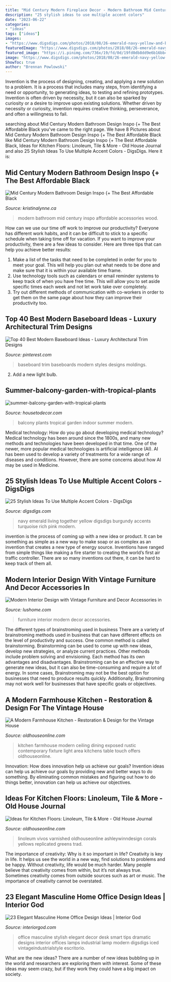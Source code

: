 ```yaml
---
title: "Mid Century Modern Fireplace Decor - Modern Bathroom Mid Century Inspo Affordable Accessories Wood"
description: "25 stylish ideas to use multiple accent colors"
date: "2023-06-22"
categories:
- "ideas"
tags: ["ideas"]
images:
- "https://www.digsdigs.com/photos/2018/08/26-emerald-navy-yellow-and-blue-touches-look-harmonious-and-very-interesting-together.jpg"
featuredImage: "https://www.digsdigs.com/photos/2018/08/26-emerald-navy-yellow-and-blue-touches-look-harmonious-and-very-interesting-together.jpg"
featured_image: "https://i.pinimg.com/736x/19/fd/0d/19fd0db8dd9e6b16bb4be4dcd567661c.jpg"
image: "https://www.digsdigs.com/photos/2018/08/26-emerald-navy-yellow-and-blue-touches-look-harmonious-and-very-interesting-together.jpg"
ShowToc: true
author: "Brennan Powlowski"
---
```



Invention is the process of designing, creating, and applying a new solution to a problem. It is a process that includes many steps, from identifying a need or opportunity, to generating ideas, to testing and refining prototypes. Invention is often driven by necessity, but it can also be sparked by curiosity or a desire to improve upon existing solutions. Whether driven by necessity or curiosity, invention requires creative thinking, perseverance, and often a willingness to fail.

	

		
searching about Mid Century Modern Bathroom Design Inspo {+ The Best Affordable Black you've came to the right page. We have 8 Pictures about Mid Century Modern Bathroom Design Inspo {+ The Best Affordable Black like Mid Century Modern Bathroom Design Inspo {+ The Best Affordable Black, Ideas for Kitchen Floors: Linoleum, Tile &amp; More - Old House Journal and also 25 Stylish Ideas To Use Multiple Accent Colors - DigsDigs. Here it is:
		
    
## Mid Century Modern Bathroom Design Inspo {+ The Best Affordable Black

<img loading=lazy src="http://www.kristinalynne.ca/wp-content/uploads/2018/01/Mid-Century-Modern-Bathroom-Ideas-31-1-Kindesign-681x1024.jpg" onerror="this.onerror=null;this.src='https://tse4.mm.bing.net/th?id=OIP.YsoApPh3BoeXkAam_5oEpQHaLI&amp;pid=15.1';" alt="Mid Century Modern Bathroom Design Inspo {+ The Best Affordable Black">

_Source: kristinalynne.ca_

>modern bathroom mid century inspo affordable accessories wood. 

	

How can we use our time off work to improve our productivity?
Everyone has different work habits, and it can be difficult to stick to a specific schedule when taking time off for vacation. If you want to improve your productivity, there are a few ideas to consider. Here are three tips that can help you achieve better results: 
1. Make a list of the tasks that need to be completed in order for you to meet your goal. This will help you plan out what needs to be done and make sure that it is within your available time frame. 
2. Use technology tools such as calendars or email reminder systems to keep track of when you have free time. This will allow you to set aside specific times each week and not let work take over completely. 
3. Try out different methods of communication with co-workers in order to get them on the same page about how they can improve their productivity too.

    
## Top 40 Best Modern Baseboard Ideas - Luxury Architectural Trim Designs

<img loading=lazy src="https://i.pinimg.com/736x/19/fd/0d/19fd0db8dd9e6b16bb4be4dcd567661c.jpg" onerror="this.onerror=null;this.src='https://tse1.mm.bing.net/th?id=OIP.BpIiIJ1dq9sqczsBn8BklQHaHa&amp;pid=15.1';" alt="Top 40 Best Modern Baseboard Ideas - Luxury Architectural Trim Designs">

_Source: pinterest.com_

>baseboard trim baseboards modern styles designs moldings. 

	

2. Add a new light bulb. 

    
## Summer-balcony-garden-with-tropical-plants

<img loading=lazy src="https://housetodecor.com/wp-content/uploads/2020/04/summer-balcony-garden-with-tropical-plants.jpg" onerror="this.onerror=null;this.src='https://tse2.mm.bing.net/th?id=OIP.PCTRK20sycVC_YJxZDQohwHaJ4&amp;pid=15.1';" alt="summer-balcony-garden-with-tropical-plants">

_Source: housetodecor.com_

>balcony plants tropical garden indoor summer modern. 

	

Medical technology: How do you go about developing medical technology?
Medical technology has been around since the 1800s, and many new methods and technologies have been developed in that time. One of the newer, more popular medical technologies is artificial intelligence (AI). AI has been used to develop a variety of treatments for a wide range of diseases and conditions. However, there are some concerns about how AI may be used in Medicine.

    
## 25 Stylish Ideas To Use Multiple Accent Colors - DigsDigs

<img loading=lazy src="https://www.digsdigs.com/photos/2018/08/26-emerald-navy-yellow-and-blue-touches-look-harmonious-and-very-interesting-together.jpg" onerror="this.onerror=null;this.src='https://tse3.mm.bing.net/th?id=OIP.n1xzja-d3qf1vyBCXU0sTQHaLH&amp;pid=15.1';" alt="25 Stylish Ideas To Use Multiple Accent Colors - DigsDigs">

_Source: digsdigs.com_

>navy emerald living together yellow digsdigs burgundy accents turquoise rich pink modern. 

	

invention is the process of coming up with a new idea or product. It can be something as simple as a new way to make soap or as complex as an invention that creates a new type of energy source. Inventions have ranged from simple things like making a fire starter to creating the world’s first air traffic controller. There are so many inventions out there, it can be hard to keep track of them all.

    
## Modern Interior Design With Vintage Furniture And Decor Accessories In

<img loading=lazy src="https://www.lushome.com/wp-content/uploads/2014/07/modern-interior-design-vintage-furniture-decor-accessories-lighting-fixtures-8.jpg" onerror="this.onerror=null;this.src='https://tse1.mm.bing.net/th?id=OIP.cniWAvPBd-oCNUP7DdvVQQHaJK&amp;pid=15.1';" alt="Modern Interior Design with Vintage Furniture and Decor Accessories in">

_Source: lushome.com_

>furniture interior modern decor accessories. 

	

The different types of brainstroming used in business
There are a variety of brainstroming methods used in business that can have different effects on the level of productivity and success. One common method is called brainstorming. Brainstorming can be used to come up with new ideas, develop new strategies, or analyze current practices. Other methods include problem solving and envisioning. Each method has its own advantages and disadvantages.
Brainstroming can be an effective way to generate new ideas, but it can also be time-consuming and require a lot of energy. In some cases, Brainstroming may not be the best option for businesses that need to produce results quickly. Additionally, Brainstroming may not work well for businesses that have specific goals or objectives.

    
## A Modern Farmhouse Kitchen - Restoration &amp; Design For The Vintage House

<img loading=lazy src="https://www.oldhouseonline.com/.image/t_share/MTQ0NDY3MDA3MTAyNzIzMzg2/modern-farmhouse-kitchen-dining-table.jpg" onerror="this.onerror=null;this.src='https://tse1.mm.bing.net/th?id=OIP.g4A65W1ALmt_Bp_r5IG7LAHaKe&amp;pid=15.1';" alt="A Modern Farmhouse Kitchen - Restoration &amp; Design for the Vintage House">

_Source: oldhouseonline.com_

>kitchen farmhouse modern ceiling dining exposed rustic contemporary fixture light area kitchens table touch offers oldhouseonline. 

	

Innovation: How does innovation help us achieve our goals?
Invention ideas can help us achieve our goals by providing new and better ways to do something. By eliminating common mistakes and figuring out how to do things better, innovation can help us achieve our objectives.

    
## Ideas For Kitchen Floors: Linoleum, Tile &amp; More - Old House Journal

<img loading=lazy src="https://www.oldhouseonline.com/wp-content/uploads/sites/2/2021/01/the-owner-of-a-1947-mid-century-cottage-painted-and-then-varnished-her-worn-battleship-gray-linoleum-in-a-patchwork-of-greens-yellows-corals-and-turquoise-its-a-look-that-can-be-replicated-in-new-cust.jpg" onerror="this.onerror=null;this.src='https://tse4.mm.bing.net/th?id=OIP.jxii3tB6jwAgezriBmM9qQHaLG&amp;pid=15.1';" alt="Ideas for Kitchen Floors: Linoleum, Tile &amp; More - Old House Journal">

_Source: oldhouseonline.com_

>linoleum vivos varnished oldhouseonline ashleywinndesign corals yellows replicated greens trad. 

	

The importance of creativity: Why is it so important in life?
Creativity is key in life. It helps us see the world in a new way, find solutions to problems and be happy. Without creativity, life would be much harder. Many people believe that creativity comes from within, but it’s not always true. Sometimes creativity comes from outside sources such as art or music. The importance of creativity cannot be overstated.

    
## 23 Elegant Masculine Home Office Design Ideas | Interior God

<img loading=lazy src="http://interiorgod.com/wp-content/uploads/2016/06/masculine-home-office-design-ideas.jpg" onerror="this.onerror=null;this.src='https://tse3.mm.bing.net/th?id=OIP.Uzr3k1cfx2ufQpLsSr8-tgHaJ4&amp;pid=15.1';" alt="23 Elegant Masculine Home Office Design Ideas | Interior God">

_Source: interiorgod.com_

>office masculine stylish elegant decor desk smart tips dramatic designs interior offices lamps industrial lamp modern digsdigs iced vintageindustrialstyle escritorio. 

	

What are the new ideas?
There are a number of new ideas bubbling up in the world and researchers are exploring them with interest. Some of these ideas may seem crazy, but if they work they could have a big impact on society.

